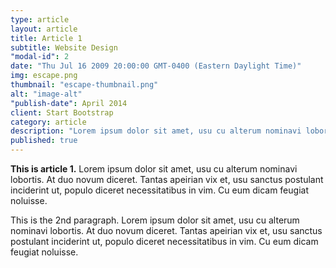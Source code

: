 ```yaml
---
type: article
layout: article
title: Article 1
subtitle: Website Design
"modal-id": 2
date: "Thu Jul 16 2009 20:00:00 GMT-0400 (Eastern Daylight Time)"
img: escape.png
thumbnail: "escape-thumbnail.png"
alt: "image-alt"
"publish-date": April 2014
client: Start Bootstrap
category: article
description: "Lorem ipsum dolor sit amet, usu cu alterum nominavi lobortis. At duo novum diceret. Tantas apeirian vix et, usu sanctus postulant inciderint ut, populo diceret necessitatibus in vim. Cu eum dicam feugiat noluisse."
published: true
---
```

**This is article 1.** Lorem ipsum dolor sit amet, usu cu alterum nominavi lobortis. At duo novum diceret. Tantas apeirian vix et, usu sanctus postulant inciderint ut, populo diceret necessitatibus in vim. Cu eum dicam feugiat noluisse.

This is the 2nd paragraph.  Lorem ipsum dolor sit amet, usu cu alterum nominavi lobortis. At duo novum diceret. Tantas apeirian vix et, usu sanctus postulant inciderint ut, populo diceret necessitatibus in vim. Cu eum dicam feugiat noluisse.
